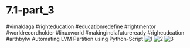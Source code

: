 # 7.1-part_3
#vimaldaga
#righteducation
#educationredefine
#rightmentor
#worldrecordholder
#linuxworld
#makingindiafutureready
#righeudcation
#arthbylw
Automating LVM Partition using Python-Script
![1](https://user-images.githubusercontent.com/69908356/99190248-8168d280-278b-11eb-8904-5eee6ada91d8.jpg)
![2](https://user-images.githubusercontent.com/69908356/99190247-80d03c00-278b-11eb-9c0b-abd244f787b1.jpg)
![3](https://user-images.githubusercontent.com/69908356/99190245-7f067880-278b-11eb-8625-467fb84d333d.jpg)
